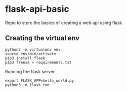 # flask-api-basic 
Repo to store the basics of creating a web api using flask

## Creating the virtual env
```
python3 -m virtualenv env 
source env/bin/activate
pip3 install flask
pip3 freeze > requirements.txt
```
Running the flask server

```
export FLASK_APP=hello_world.py
python3 -m flask run
```

